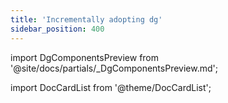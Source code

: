 ```yaml
---
title: 'Incrementally adopting dg'
sidebar_position: 400
---
```


import DgComponentsPreview from '@site/docs/partials/\_DgComponentsPreview.md';

<DgComponentsPreview />

import DocCardList from '@theme/DocCardList';

<DocCardList />
